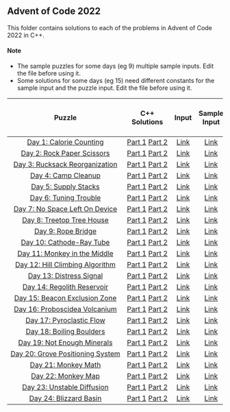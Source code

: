 ## Advent of Code 2022 ##

This folder contains solutions to each of the problems in Advent of Code 2022 in C++.

#### Note ####
- The sample puzzles for some days (eg 9) multiple sample inputs. Edit the file before using it.
- Some solutions for some days (eg 15) need different constants for the sample input and the puzzle input. Edit the file before using it.

|Puzzle|C++ Solutions|Input|Sample Input|Puzzle page with solutions|
|:---:|:---:|:---:|:---:|:---:|
| <nobr> [Day 1: Calorie Counting](https://adventofcode.com/2022/day/1) </nobr> | <nobr> [Part 1](/2022/cpp/day_01a.cpp) [Part 2](/2022/cpp/day_01b.cpp) </nobr> | </nobr> [Link](/2022/input/day_01_input) </nobr> | </nobr> [Link](/2022/sample_input/day_01_sample_input) </nobr> | </nobr> [Link](/2022/puzzles/day_01_puzzle) </nobr> |
| <nobr> [Day 2: Rock Paper Scissors](https://adventofcode.com/2022/day/2) </nobr> | <nobr> [Part 1](/2022/cpp/day_02a.cpp) [Part 2](/2022/cpp/day_02b.cpp) </nobr> | </nobr> [Link](/2022/input/day_02_input) </nobr> | </nobr> [Link](/2022/sample_input/day_02_sample_input) </nobr> | </nobr> [Link](/2022/puzzles/day_02_puzzle) </nobr> |
| <nobr> [Day 3: Rucksack Reorganization](https://adventofcode.com/2022/day/3) </nobr> | <nobr> [Part 1](/2022/cpp/day_03a.cpp) [Part 2](/2022/cpp/day_03b.cpp) </nobr> | </nobr> [Link](/2022/input/day_03_input) </nobr> | </nobr> [Link](/2022/sample_input/day_03_sample_input) </nobr> | </nobr> [Link](/2022/puzzles/day_03_puzzle) </nobr> |
| <nobr> [Day 4: Camp Cleanup](https://adventofcode.com/2022/day/4) </nobr> | <nobr> [Part 1](/2022/cpp/day_04a.cpp) [Part 2](/2022/cpp/day_04b.cpp) </nobr> | </nobr> [Link](/2022/input/day_04_input) </nobr> | </nobr> [Link](/2022/sample_input/day_04_sample_input) </nobr> | </nobr> [Link](/2022/puzzles/day_04_puzzle) </nobr> |
| <nobr> [Day 5: Supply Stacks](https://adventofcode.com/2022/day/5) </nobr> | <nobr> [Part 1](/2022/cpp/day_05a.cpp) [Part 2](/2022/cpp/day_05b.cpp) </nobr> | </nobr> [Link](/2022/input/day_05_input) </nobr> | </nobr> [Link](/2022/sample_input/day_05_sample_input) </nobr> | </nobr> [Link](/2022/puzzles/day_05_puzzle) </nobr> |
| <nobr> [Day 6: Tuning Trouble](https://adventofcode.com/2022/day/6) </nobr> | <nobr> [Part 1](/2022/cpp/day_06a.cpp) [Part 2](/2022/cpp/day_06b.cpp) </nobr> | </nobr> [Link](/2022/input/day_06_input) </nobr> | </nobr> [Link](/2022/sample_input/day_06_sample_input) </nobr> | </nobr> [Link](/2022/puzzles/day_06_puzzle) </nobr> |
| <nobr> [Day 7: No Space Left On Device](https://adventofcode.com/2022/day/7) </nobr> | <nobr> [Part 1](/2022/cpp/day_07a.cpp) [Part 2](/2022/cpp/day_07b.cpp) </nobr> | </nobr> [Link](/2022/input/day_07_input) </nobr> | </nobr> [Link](/2022/sample_input/day_07_sample_input) </nobr> | </nobr> [Link](/2022/puzzles/day_07_puzzle) </nobr> |
| <nobr> [Day 8: Treetop Tree House](https://adventofcode.com/2022/day/8) </nobr> | <nobr> [Part 1](/2022/cpp/day_08a.cpp) [Part 2](/2022/cpp/day_08b.cpp) </nobr> | </nobr> [Link](/2022/input/day_08_input) </nobr> | </nobr> [Link](/2022/sample_input/day_08_sample_input) </nobr> | </nobr> [Link](/2022/puzzles/day_08_puzzle) </nobr> |
| <nobr> [Day 9: Rope Bridge](https://adventofcode.com/2022/day/9) </nobr> | <nobr> [Part 1](/2022/cpp/day_09a.cpp) [Part 2](/2022/cpp/day_09b.cpp) </nobr> | </nobr> [Link](/2022/input/day_09_input) </nobr> | </nobr> [Link](/2022/sample_input/day_09_sample_input) </nobr> | </nobr> [Link](/2022/puzzles/day_09_puzzle) </nobr> |
| <nobr> [Day 10: Cathode-Ray Tube](https://adventofcode.com/2022/day/10) </nobr> | <nobr> [Part 1](/2022/cpp/day_10a.cpp) [Part 2](/2022/cpp/day_10b.cpp) </nobr> | </nobr> [Link](/2022/input/day_10_input) </nobr> | </nobr> [Link](/2022/sample_input/day_10_sample_input) </nobr> | </nobr> [Link](/2022/puzzles/day_10_puzzle) </nobr> |
| <nobr> [Day 11: Monkey in the Middle](https://adventofcode.com/2022/day/11) </nobr> | <nobr> [Part 1](/2022/cpp/day_11a.cpp) [Part 2](/2022/cpp/day_11b.cpp) </nobr> | </nobr> [Link](/2022/input/day_11_input) </nobr> | </nobr> [Link](/2022/sample_input/day_11_sample_input) </nobr> | </nobr> [Link](/2022/puzzles/day_11_puzzle) </nobr> |
| <nobr> [Day 12: Hill Climbing Algorithm](https://adventofcode.com/2022/day/12) </nobr> | <nobr> [Part 1](/2022/cpp/day_12a.cpp) [Part 2](/2022/cpp/day_12b.cpp) </nobr> | </nobr> [Link](/2022/input/day_12_input) </nobr> | </nobr> [Link](/2022/sample_input/day_12_sample_input) </nobr> | </nobr> [Link](/2022/puzzles/day_12_puzzle) </nobr> |
| <nobr> [Day 13: Distress Signal](https://adventofcode.com/2022/day/13) </nobr> | <nobr> [Part 1](/2022/cpp/day_13a.cpp) [Part 2](/2022/cpp/day_13b.cpp) </nobr> | </nobr> [Link](/2022/input/day_13_input) </nobr> | </nobr> [Link](/2022/sample_input/day_13_sample_input) </nobr> | </nobr> [Link](/2022/puzzles/day_13_puzzle) </nobr> |
| <nobr> [Day 14: Regolith Reservoir](https://adventofcode.com/2022/day/14) </nobr> | <nobr> [Part 1](/2022/cpp/day_14a.cpp) [Part 2](/2022/cpp/day_14b.cpp) </nobr> | </nobr> [Link](/2022/input/day_14_input) </nobr> | </nobr> [Link](/2022/sample_input/day_14_sample_input) </nobr> | </nobr> [Link](/2022/puzzles/day_14_puzzle) </nobr> |
| <nobr> [Day 15: Beacon Exclusion Zone](https://adventofcode.com/2022/day/15) </nobr> | <nobr> [Part 1](/2022/cpp/day_15a.cpp) [Part 2](/2022/cpp/day_15b.cpp) </nobr> | </nobr> [Link](/2022/input/day_15_input) </nobr> | </nobr> [Link](/2022/sample_input/day_15_sample_input) </nobr> | </nobr> [Link](/2022/puzzles/day_15_puzzle) </nobr> |
| <nobr> [Day 16: Proboscidea Volcanium](https://adventofcode.com/2022/day/16) </nobr> | <nobr> [Part 1](/2022/cpp/day_16a.cpp) [Part 2](/2022/cpp/day_16b.cpp) </nobr> | </nobr> [Link](/2022/input/day_16_input) </nobr> | </nobr> [Link](/2022/sample_input/day_16_sample_input) </nobr> | </nobr> [Link](/2022/puzzles/day_16_puzzle) </nobr> |
| <nobr> [Day 17: Pyroclastic Flow](https://adventofcode.com/2022/day/17) </nobr> | <nobr> [Part 1](/2022/cpp/day_17a.cpp) [Part 2](/2022/cpp/day_17b.cpp) </nobr> | </nobr> [Link](/2022/input/day_17_input) </nobr> | </nobr> [Link](/2022/sample_input/day_17_sample_input) </nobr> | </nobr> [Link](/2022/puzzles/day_17_puzzle) </nobr> |
| <nobr> [Day 18: Boiling Boulders](https://adventofcode.com/2022/day/18) </nobr> | <nobr> [Part 1](/2022/cpp/day_18a.cpp) [Part 2](/2022/cpp/day_18b.cpp) </nobr> | </nobr> [Link](/2022/input/day_18_input) </nobr> | </nobr> [Link](/2022/sample_input/day_18_sample_input) </nobr> | </nobr> [Link](/2022/puzzles/day_18_puzzle) </nobr> |
| <nobr> [Day 19: Not Enough Minerals](https://adventofcode.com/2022/day/19) </nobr> | <nobr> [Part 1](/2022/cpp/day_19a.cpp) [Part 2](/2022/cpp/day_19b.cpp) </nobr> | </nobr> [Link](/2022/input/day_19_input) </nobr> | </nobr> [Link](/2022/sample_input/day_19_sample_input) </nobr> | </nobr> [Link](/2022/puzzles/day_19_puzzle) </nobr> |
| <nobr> [Day 20: Grove Positioning System](https://adventofcode.com/2022/day/20) </nobr> | <nobr> [Part 1](/2022/cpp/day_20a.cpp) [Part 2](/2022/cpp/day_20b.cpp) </nobr> | </nobr> [Link](/2022/input/day_20_input) </nobr> | </nobr> [Link](/2022/sample_input/day_20_sample_input) </nobr> | </nobr> [Link](/2022/puzzles/day_20_puzzle) </nobr> |
| <nobr> [Day 21: Monkey Math](https://adventofcode.com/2022/day/21) </nobr> | <nobr> [Part 1](/2022/cpp/day_21a.cpp) [Part 2](/2022/cpp/day_21b.cpp) </nobr> | </nobr> [Link](/2022/input/day_21_input) </nobr> | </nobr> [Link](/2022/sample_input/day_21_sample_input) </nobr> | </nobr> [Link](/2022/puzzles/day_21_puzzle) </nobr> |
| <nobr> [Day 22: Monkey Map](https://adventofcode.com/2022/day/22) </nobr> | <nobr> [Part 1](/2022/cpp/day_22a.cpp) [Part 2](/2022/cpp/day_22b.cpp) </nobr> | </nobr> [Link](/2022/input/day_22_input) </nobr> | </nobr> [Link](/2022/sample_input/day_22_sample_input) </nobr> | </nobr> [Link](/2022/puzzles/day_22_puzzle) </nobr> |
| <nobr> [Day 23: Unstable Diffusion](https://adventofcode.com/2022/day/23) </nobr> | <nobr> [Part 1](/2022/cpp/day_23a.cpp) [Part 2](/2022/cpp/day_23b.cpp) </nobr> | </nobr> [Link](/2022/input/day_23_input) </nobr> | </nobr> [Link](/2022/sample_input/day_23_sample_input) </nobr> | </nobr> [Link](/2022/puzzles/day_23_puzzle) </nobr> |
| <nobr> [Day 24: Blizzard Basin](https://adventofcode.com/2022/day/24) </nobr> | <nobr> [Part 1](/2022/cpp/day_24a.cpp) [Part 2](/2022/cpp/day_24b.cpp) </nobr> | </nobr> [Link](/2022/input/day_24_input) </nobr> | </nobr> [Link](/2022/sample_input/day_24_sample_input) </nobr> | </nobr> [Link](/2022/puzzles/day_24_puzzle) </nobr> |